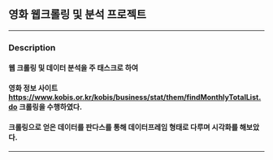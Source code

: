 ## 영화 웹크롤링 및 분석 프로젝트




-------------



### Description



#### 웹 크롤링 및 데이터 분석을 주 태스크로 하여 

#### 영화 정보 사이트 https://www.kobis.or.kr/kobis/business/stat/them/findMonthlyTotalList.do 크롤링을 수행하였다.

#### 크롤링으로 얻은 데이터를 판다스를 통해 데이터프레임 형태로 다루며 시각화를 해보았다.




----------
